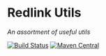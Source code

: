# Redlink Utils
_An assortment of useful utils_

[![Build Status](https://travis-ci.org/redlink-gmbh/redlink-utils.svg?branch=master)](https://travis-ci.org/redlink-gmbh/redlink-utils)
[![Maven Central](https://maven-badges.herokuapp.com/maven-central/io.redlink.utils/utils/badge.svg)](https://maven-badges.herokuapp.com/maven-central/io.redlink.utils/utils)
